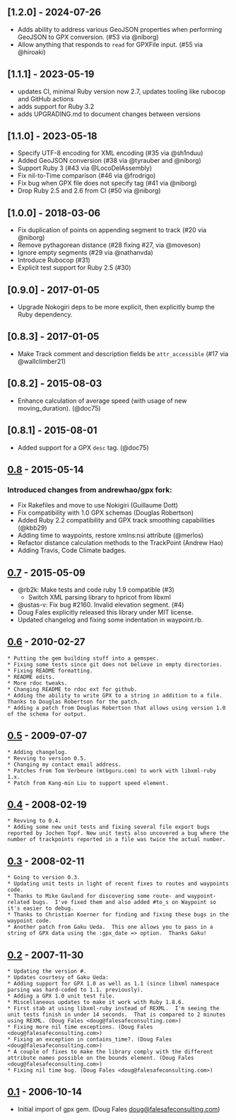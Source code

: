 ## [1.2.0] - 2024-07-26

  * Adds ability to address various GeoJSON properties when performing GeoJSON to GPX conversion. (#53 via @niborg)
  * Allow anything that responds to `read` for GPXFile input. (#55 via @hiroaki)

## [1.1.1] - 2023-05-19

  * updates CI, minimal Ruby version now 2.7, updates tooling like rubocop and GitHub actions
  * adds support for Ruby 3.2
  * adds UPGRADING.md to document changes between versions

## [1.1.0] - 2023-05-18

  * Specify UTF-8 encoding for XML encoding (#35 via @sh1nduu)
  * Added GeoJSON conversion (#38 via @tyrauber and @niborg)
  * Support Ruby 3 (#43 via @LocoDelAssembly)
  * Fix nil-to-Time comparison (#46 via @frodrigo)
  * Fix bug when <rte> GPX file does not specify <name> tag (#41 via @niborg)
  * Drop Ruby 2.5 and 2.6 from CI (#50 via @niborg)

## [1.0.0] - 2018-03-06

  * Fix duplication of points on appending segment to track (#20 via @niborg)
  * Remove pythagorean distance (#28 fixing #27, via @moveson)
  * Ignore empty segments (#29 via @nathanvda)
  * Introduce Rubocop (#31)
  * Explicit test support for Ruby 2.5 (#30)

## [0.9.0] - 2017-01-05

  * Upgrade Nokogiri deps to be more explicit, then explicitly bump the Ruby
    dependency.

## [0.8.3] - 2017-01-05

  * Make Track comment and description fields be `attr_accessible` (#17 via
    @wallclimber21)

## [0.8.2] - 2015-08-03

  * Enhance calculation of average speed (with usage of new
    moving_duration). (@doc75)

## [0.8.1] - 2015-08-01

  * Added support for a GPX `desc` tag. (@doc75)

## [0.8] - 2015-05-14

### Introduced changes from andrewhao/gpx fork:

  * Fix Rakefiles and move to use Nokigiri (Guillaume Dott)
  * Fix compatibility with 1.0 GPX schemas (Douglas Robertson)
  * Added Ruby 2.2 compatibility and GPX track smoothing capabilities
    (@kbb29)
  * Adding time to waypoints, restore xmlns:nsi attribute (@merlos)
  * Refactor distance calculation methods to the TrackPoint (Andrew Hao)
  * Adding Travis, Code Climate badges.

## [0.7] - 2015-05-09

  * @rb2k: Make tests and code ruby 1.9 compatible (#3)
    * Switch XML parsing library to hpricot from libxml
  * @ustas-v: Fix bug #2160. Invalid elevation segment. (#4)
  * Doug Fales explicitly released this library under MIT license.
  * Updated changelog and fixing some indentation in waypoint.rb.

## [0.6] - 2010-02-27

	* Putting the gem building stuff into a gemspec.
	* Fixing some tests since git does not believe in empty directories.
	* Fixing README formatting.
	* README edits.
	* More rdoc tweaks.
	* Changing README to rdoc ext for github.
	* Adding the ability to write GPX to a string in addition to a file.  Thanks to Douglas Robertson for the patch.
	* Adding a patch from Douglas Robertson that allows using version 1.0 of the schema for output.

## [0.5] - 2009-07-07

	* Adding changelog.
	* Revving to version 0.5.
	* Changing my contact email address.
	* Patches from Tom Verbeure (mtbguru.com) to work with libxml-ruby 1.x.
	* Patch from Kang-min Liu to support speed element.

## [0.4] - 2008-02-19

	* Revving to 0.4.
	* Adding some new unit tests and fixing several file export bugs reported by Jochen Topf. New unit tests also uncovered a bug where the number of trackpoints reported in a file was twice the actual number.

## [0.3] - 2008-02-11

	* Going to version 0.3.
	* Updating unit tests in light of recent fixes to routes and waypoints code.
	* Thanks to Mike Gauland for discovering some route- and waypoint-related bugs.  I've fixed them and also added #to_s on Waypoint so it's easier to debug.
	* Thanks to Christian Koerner for finding and fixing these bugs in the waypoint code.
	* Another patch from Gaku Ueda.  This one allows you to pass in a string of GPX data using the :gpx_date => option.  Thanks Gaku!

## [0.2] - 2007-11-30

	* Updating the version #.
	* Updates courtesy of Gaku Ueda:
    * Adding support for GPX 1.0 as well as 1.1 (since libxml namespace parsing was hard-coded to 1.1. previously).
    * Adding a GPX 1.0 unit test file.
    * Miscellaneous updates to make it work with Ruby 1.8.6.
	* First stab at using libxml-ruby instead of REXML.  I'm seeing the unit tests finish in under 14 seconds.  That is compared to 2 minutes using REXML. (Doug Fales <doug@falesafeconsulting.com>)
	* Fixing more nil time exceptions. (Doug Fales <doug@falesafeconsulting.com>)
	* Fixing an exception in contains_time?. (Doug Fales <doug@falesafeconsulting.com>)
	* A couple of fixes to make the library comply with the different attribute names possible on the bounds element. (Doug Fales <doug@falesafeconsulting.com>)
	* Fixing nil time bug. (Doug Fales <doug@falesafeconsulting.com>)

## [0.1] - 2006-10-14

* Initial import of gpx gem. (Doug Fales <doug@falesafeconsulting.com>)

[unreleased]: https://github.com/dougfales/gpx/compare/v0.8...HEAD
[0.8]: https://github.com/dougfales/gpx/compare/v0.7...v0.8
[0.7]: https://github.com/dougfales/gpx/compare/v0.6...v0.7
[0.6]: https://github.com/dougfales/gpx/compare/v0.5...v0.6
[0.5]: https://github.com/dougfales/gpx/compare/v0.4...v0.5
[0.4]: https://github.com/dougfales/gpx/compare/v0.3...v0.4
[0.3]: https://github.com/dougfales/gpx/compare/v0.2...v0.3
[0.2]: https://github.com/dougfales/gpx/compare/v0.1...v0.2
[0.1]: https://github.com/dougfales/gpx/commit/371a3fa0b971c9a66c66f941eb4f5c3fa18e424f
